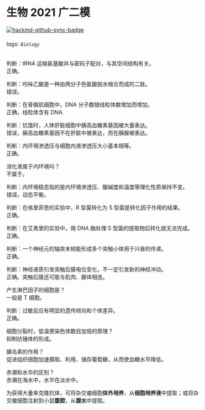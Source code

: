 # 生物 2021 广二模

[![hackmd-github-sync-badge](https://hackmd.io/veDTLwpST-SdDxcK1s4IuQ/badge)](https://hackmd.io/veDTLwpST-SdDxcK1s4IuQ)


###### tags: `Biology`

判断：tRNA 运输氨基酸并与密码子配对，与其空间结构有关。  
正确。

判断：吲哚乙酸是一种由两分子色氨酸脱水缩合而成的二肽。  
错误。

判断：在骨骼肌细胞中，DNA 分子数随线粒体数增加而增加。  
正确，线粒体含有 DNA.

判断：饥饿时，人体肝脏细胞中胰高血糖素基因被大量表达。  
错误，胰高血糖素基因不在肝脏中被表达，而在胰腺被表达。

判断：内环境渗透压与细胞内液渗透压大小基本相等。  
正确。

消化液属于内环境吗？  
不属于。

判断：内环境稳态指的是内环境渗透压、酸碱度和温度等理化性质保持不变。  
错误，动态平衡。

判断：在格里菲思的实验中，R 型菌转化为 S 型菌是转化因子作用的结果。  
正确。

判断：在艾弗里的实验中，用 DNA 酶处理 S 型菌的提取物后转化就无法完成。  
正确。

判断：一个神经元的轴突末梢能形成多个突触小体用于兴奋的传递。  
正确。

判断：神经递质引发突触后膜电位变化，不一定引发新的神经冲动。  
正确。突触后膜还可能与肌肉、腺体相连。

产生淋巴因子的细胞是？  
一般是 T 细胞。

判断：过敏反应有明显的遗传倾向和个体差异。  
正确。

细胞分裂时，低温使染色体数目加倍的原理？  
抑制纺锤体的形成。

胰岛素的作用？  
促进组织细胞加速摄取、利用、储存葡萄糖，从而使血糖水平降低。

赤潮和水华的区别？  
赤潮在海水中，水华在淡水中。

为获得大量单克隆抗体，可将杂交瘤细胞**体外培养**，从**细胞培养液**中提取；或将杂交瘤细胞注射到小鼠**腹腔**，从**腹水**中提取。
